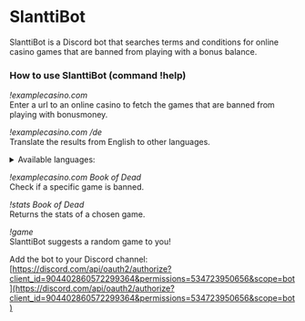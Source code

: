 # SlanttiBot

SlanttiBot is a Discord bot that searches terms and conditions for online casino games that are banned from playing with a bonus balance.

### How to use SlanttiBot (command !help)

*!examplecasino.com<br>*
Enter a url to an online casino to fetch the games that are banned from playing with bonusmoney.

*!examplecasino.com /de<br>*
Translate the results from English to other languages.
<details><summary>Available languages:</summary>
Arabic: ar<br>
Bulgarian: bg<br>
Catalan: ca<br>
Chinese (simplified): zh-CN<br>
Chinese (traditional): zh-TW<br>
Croatian: hr<br>
Czech: cs<br>
Danish: da<br>
Dutch: nl<br>
Estonian: et<br>
Finnish: fi<br>
French: fr<br>
German: de<br>
Greek: el<br>
Hungarian: hu<br>
Icelandic: is<br>
Italian: it<br>
Japanese: ja<br>
Korean: ko<br>
Latvian: lv<br>
Lithuanian: lt<br>
Norwegian: no<br>
Polish: pl<br>
Portuguese: pt<br>
Russian: ru<br>
Slovak: sk<br>
Slovenian: sl<br>
Spanish: es<br>
Swedish: sv<br>
Turkish: tr<br>
</details>

*!examplecasino.com Book of Dead<br>*
Check if a specific game is banned.

*!stats Book of Dead<br>*
Returns the stats of a chosen game.

*!game<br>*
SlanttiBot suggests a random game to you!

Add the bot to your Discord channel: [https://discord.com/api/oauth2/authorize?client_id=904402860572299364&permissions=534723950656&scope=bot](https://discord.com/api/oauth2/authorize?client_id=904402860572299364&permissions=534723950656&scope=bot)
